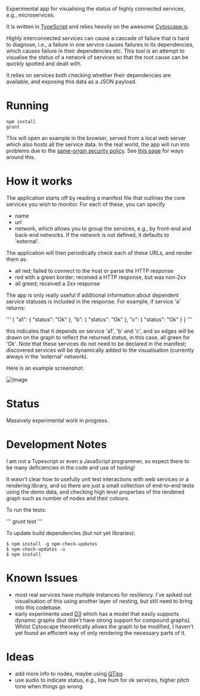 Experimental app for visualising the status of highly connected services, e.g., microservices.

It is written in [TypeScript](http://www.typescriptlang.org/) and relies heavily on the awesome [Cytoscape.js](http://js.cytoscape.org/).

Highly interconnected services can cause a cascade of failure that is hard to diagnose, i.e., a failure in one service causes failures
in its dependencies, which causes failure in their dependencies etc. This tool is an attempt to visualise the status of a network of services
so that the root cause can be quickly spotted and dealt with.

It relies on services both checking whether their dependencies are available, and exposing this data as a JSON payload.

# Running

```
npm install
grunt
```

This will open an example in the browser, served from a local web server which also hosts all the service data. In the real world,
the app will run into problems due to the [same-origin security policy](http://en.wikipedia.org/wiki/Same-origin_policy). See
[this page](https://blog.nraboy.com/2014/08/bypass-cors-errors-testing-apis-locally/) for ways around this.

# How it works

The application starts off by reading a manifest file that outlines the core services you wish to monitor. For each of these,
you can specify
 - name
 - url
 - network, which allows you to group the services, e.g., by front-end and back-end networks. If the network is not defined, it defaults
   to 'external'.

The application will then periodically check each of these URLs, and render them as:
 - all red; failed to connect to the host or parse the HTTP response
 - red with a green border; received a HTTP response, but was non-2xx
 - all greed; received a 2xx response

The app is only really useful if additional information about dependent service statuses is included in the response. For example,
if service 'a' returns:

'''
{
  "a1": {
    "status": "Ok"
  },
  "b": {
    "status": "Ok"
  },
  "c": {
    "status": "Ok"
  }
}
'''

this indicates that it depends on service 'a1', 'b' and 'c', and so edges will be drawn on the graph to reflect the returned
status, in this case, all green for 'Ok'. Note that these services do not need to be declared in the manifest; discovered services will
be dynamically added to the visualisation (currently always in the 'external' network).

Here is an example screenshot:

![Image](../blob/master/example.png?raw=true)

# Status

Massively experimental work in progress.

# Development Notes

I am not a Typescript or even a JavaScript programmer, so expect there to be many deficiencies in the code and use of tooling!

It wasn't clear how to usefully unit test interactions with web services or a rendering library, and so there are just a small
collection of end-to-end tests using the demo data, and checking high level properties of the rendered graph such as number of nodes
and their colours.

To run the tests:

'''
grunt test
'''

To update build dependencies (but not yet libraries):

```
$ npm install -g npm-check-updates
$ npm-check-updates -u
$ npm install 
```

# Known Issues
 - most real services have multiple instances for resiliency. I've spiked out visualisation of this using another layer
   of nesting, but still need to bring into this codebase.
 - early experiments used [D3](http://d3js.org/) which has a model that easily supports dynamic graphs (but didn't have strong
   support for compound graphs). Whilst Cytoscape theoretically allows the graph to be modified, I haven't yet found an
   efficient way of only rendering the necessary parts of it.

# Ideas
 - add more info to nodes, maybe using [QTips](https://github.com/cytoscape/cytoscape.js-qtip)
 - use audio to indicate status, e.g., low hum for ok services, higher pitch tone when things go wrong